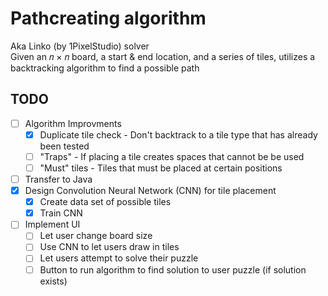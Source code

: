 # Pathcreating algorithm
Aka Linko (by 1PixelStudio) solver  
Given an 𝑛 × 𝑛 board, a start & end location, and a series of tiles, utilizes a backtracking algorithm to find a possible path

## TODO
- [ ] Algorithm Improvments
    - [x] Duplicate tile check - Don't backtrack to a tile type that has already been tested
    - [ ] "Traps" - If placing a tile creates spaces that cannot be be used
    - [ ] "Must" tiles - Tiles that must be placed at certain positions 
- [ ] Transfer to Java
- [x] Design Convolution Neural Network (CNN) for tile placement
    - [x] Create data set of possible tiles
    - [x] Train CNN 
- [ ] Implement UI
    - [ ] Let user change board size
    - [ ] Use CNN to let users draw in tiles
    - [ ] Let users attempt to solve their puzzle 
    - [ ] Button to run algorithm to find solution to user puzzle (if solution exists)
